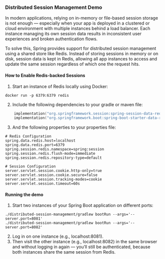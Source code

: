 ### Distributed Session Management Demo

In modern applications, relying on in-memory or file-based session storage is not enough — especially when your app is deployed in a clustered or cloud environment with multiple instances behind a load balancer. Each instance managing its own session data results in inconsistent user experiences and broken authentication flows.

To solve this, Spring provides support for distributed session management using a shared store like Redis. Instead of storing sessions in memory or on disk, session data is kept in Redis, allowing all app instances to access and update the same session regardless of which one the request hits.

#### How to Enable Redis-backed Sessions

1. Start an instance of Redis locally using Docker:

`docker run -p 6379:6379 redis`

2. Include the following dependencies to your gradle or maven file:

```kotlin
    implementation("org.springframework.session:spring-session-data-redis")
    implementation("org.springframework.boot:spring-boot-starter-data-redis")
```

3. And the following properties to your properties file:

```text
# Redis Configuration
spring.data.redis.host=localhost
spring.data.redis.port=6379
spring.session.redis.namespace=spring:session
spring.session.redis.flush-mode=immediate
spring.session.redis.repository-type=default

# Session Configuration
server.servlet.session.cookie.http-only=true
server.servlet.session.cookie.secure=false
server.servlet.session.tracking-modes=cookie
server.servlet.session.timeout=60s
```

#### Running the demo

1.	Start two instances of your Spring Boot application on different ports:

```shell
./distributed-session-management/gradlew bootRun --args='--server.port=8081'
./distributed-session-management/gradlew bootRun --args='--server.port=8082'
```

2. Log in on one instance (e.g., localhost:8081).
3. Then visit the other instance (e.g., localhost:8082) in the same browser and without logging in again — you’ll still be authenticated, because both instances share the same session from Redis.